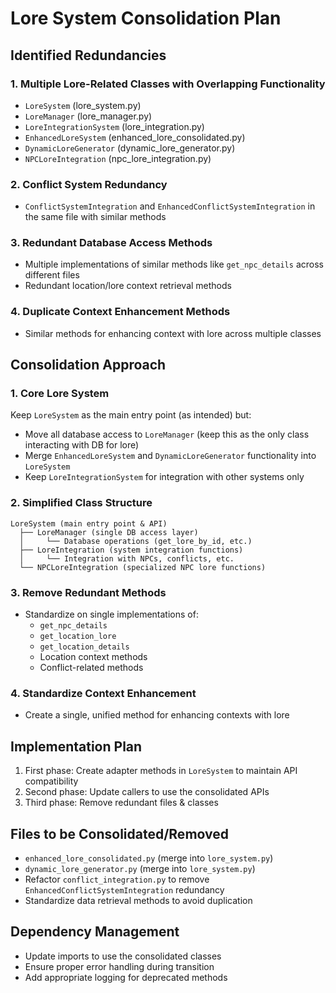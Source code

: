 # Lore System Consolidation Plan

## Identified Redundancies

### 1. Multiple Lore-Related Classes with Overlapping Functionality

- `LoreSystem` (lore_system.py)
- `LoreManager` (lore_manager.py)
- `LoreIntegrationSystem` (lore_integration.py)
- `EnhancedLoreSystem` (enhanced_lore_consolidated.py)
- `DynamicLoreGenerator` (dynamic_lore_generator.py)
- `NPCLoreIntegration` (npc_lore_integration.py)

### 2. Conflict System Redundancy

- `ConflictSystemIntegration` and `EnhancedConflictSystemIntegration` in the same file with similar methods

### 3. Redundant Database Access Methods

- Multiple implementations of similar methods like `get_npc_details` across different files
- Redundant location/lore context retrieval methods

### 4. Duplicate Context Enhancement Methods

- Similar methods for enhancing context with lore across multiple classes

## Consolidation Approach

### 1. Core Lore System

Keep `LoreSystem` as the main entry point (as intended) but:
- Move all database access to `LoreManager` (keep this as the only class interacting with DB for lore)
- Merge `EnhancedLoreSystem` and `DynamicLoreGenerator` functionality into `LoreSystem`
- Keep `LoreIntegrationSystem` for integration with other systems only

### 2. Simplified Class Structure

```
LoreSystem (main entry point & API)
  ├── LoreManager (single DB access layer)
  │     └── Database operations (get_lore_by_id, etc.)
  ├── LoreIntegration (system integration functions)
  │     └── Integration with NPCs, conflicts, etc.
  └── NPCLoreIntegration (specialized NPC lore functions)
```

### 3. Remove Redundant Methods

- Standardize on single implementations of:
  - `get_npc_details`
  - `get_location_lore`
  - `get_location_details`
  - Location context methods
  - Conflict-related methods

### 4. Standardize Context Enhancement

- Create a single, unified method for enhancing contexts with lore

## Implementation Plan

1. First phase: Create adapter methods in `LoreSystem` to maintain API compatibility
2. Second phase: Update callers to use the consolidated APIs
3. Third phase: Remove redundant files & classes

## Files to be Consolidated/Removed

- `enhanced_lore_consolidated.py` (merge into `lore_system.py`)
- `dynamic_lore_generator.py` (merge into `lore_system.py`)
- Refactor `conflict_integration.py` to remove `EnhancedConflictSystemIntegration` redundancy
- Standardize data retrieval methods to avoid duplication

## Dependency Management

- Update imports to use the consolidated classes
- Ensure proper error handling during transition
- Add appropriate logging for deprecated methods 